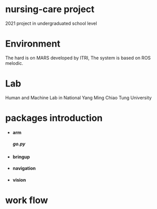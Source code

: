 # nursing-care project
2021 project in undergraduated school level

# Environment
The hard is on MARS developed by ITRI, The system is based on ROS melodic.


# Lab
Human and Machine Lab in National Yang Ming Chiao Tung University

# packages introduction
- #### arm
  #####   go.py
- #### bringup
- #### navigation
- #### vision
# work flow
